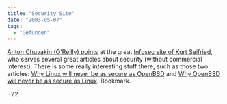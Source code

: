 ```yaml
---
title: "Security Site"
date: "2003-05-07"
tags:
  - "Gefunden"
---
```


[Anton Chuvakin (O’Reilly) points](http://www.oreillynet.com/pub/wlg/3168 "O'Reilly Network: Great Personal Infosec Site") at the great [Infosec site of Kurt Seifried](http://seifried.org/security/ "Kurt Seifried"), who serves several great articles about security (without commercial interest). There is some really interesting stuff there, such as those two articles: [Why Linux will never be as secure as OpenBSD](http://seifried.org/security/os/20011107-linux-openbsd.html) and [Why OpenBSD will never be as secure as Linux](http://seifried.org/security/os/20011107-openbsd-linux.html). Bookmark.

−22
